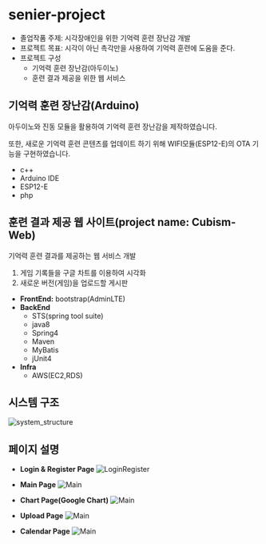 # senier-project
* 졸업작품 주제: 시각장애인을 위한 기억력 훈련 장난감 개발
* 프로젝트 목표: 시각이 아닌 촉각만을 사용하여 기억력 훈련에 도움을 준다.
* 프로젝트 구성
  + 기억력 훈련 장난감(아두이노)
  + 훈련 결과 제공을 위한 웹 서비스

## 기억력 훈련 장난감(Arduino)
아두이노와 진동 모듈을 활용하여 기억력 훈련 장난감을 제작하였습니다.

또한, 새로운 기억력 훈련 콘텐츠를 업데이트 하기 위해 WIFI모듈(ESP12-E)의 OTA 기능을 구현하였습니다.

* c++
* Arduino IDE
* ESP12-E
* php

## 훈련 결과 제공 웹 사이트(project name: Cubism-Web)
기억력 훈련 결과를 제공하는 웹 서비스 개발

1. 게임 기록들을 구글 차트를 이용하여 시각화
2. 새로운 버전(게임)을 업로드할 게시판

* __FrontEnd:__ bootstrap(AdminLTE)
* __BackEnd__
  + STS(spring tool suite)
  + java8
  + Spring4
  + Maven
  + MyBatis
  + jUnit4
* __Infra__
  + AWS(EC2,RDS)


## 시스템 구조
![system_structure](https://github.com/doorisopen/Cubism-Web/blob/master/img/system_structure.JPG)

## 페이지 설명
* __Login & Register Page__
![LoginRegister](https://github.com/doorisopen/Cubism-Web/blob/master/img/CubismWeb_loginPage.JPG)

* __Main Page__
![Main](https://github.com/doorisopen/Cubism-Web/blob/master/img/CubismWeb_mainPage.JPG)

* __Chart Page(Google Chart)__
![Main](https://github.com/doorisopen/Cubism-Web/blob/master/img/CubismWeb_chartPage.JPG)

* __Upload Page__
![Main](https://github.com/doorisopen/Cubism-Web/blob/master/img/CubismWeb_uploadPage.JPG)

* __Calendar Page__
![Main](https://github.com/doorisopen/Cubism-Web/blob/master/img/CubismWeb_calendarPage.JPG)